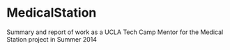 MedicalStation
==============

Summary and report of work as a UCLA Tech Camp Mentor for the Medical Station project in Summer 2014
